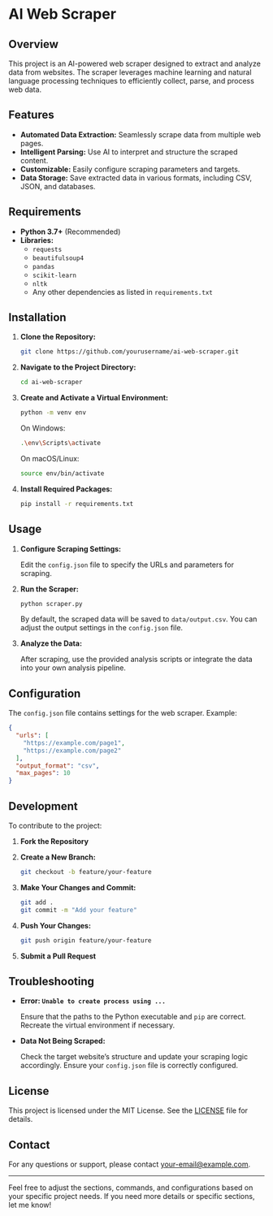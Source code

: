 
# AI Web Scraper

## Overview

This project is an AI-powered web scraper designed to extract and analyze data from websites. The scraper leverages machine learning and natural language processing techniques to efficiently collect, parse, and process web data.

## Features

- **Automated Data Extraction:** Seamlessly scrape data from multiple web pages.
- **Intelligent Parsing:** Use AI to interpret and structure the scraped content.
- **Customizable:** Easily configure scraping parameters and targets.
- **Data Storage:** Save extracted data in various formats, including CSV, JSON, and databases.

## Requirements

- **Python 3.7+** (Recommended)
- **Libraries:** 
  - `requests`
  - `beautifulsoup4`
  - `pandas`
  - `scikit-learn`
  - `nltk`
  - Any other dependencies as listed in `requirements.txt`

## Installation

1. **Clone the Repository:**

   ```sh
   git clone https://github.com/yourusername/ai-web-scraper.git
   ```

2. **Navigate to the Project Directory:**

   ```sh
   cd ai-web-scraper
   ```

3. **Create and Activate a Virtual Environment:**

   ```sh
   python -m venv env
   ```

   On Windows:

   ```sh
   .\env\Scripts\activate
   ```

   On macOS/Linux:

   ```sh
   source env/bin/activate
   ```

4. **Install Required Packages:**

   ```sh
   pip install -r requirements.txt
   ```

## Usage

1. **Configure Scraping Settings:**

   Edit the `config.json` file to specify the URLs and parameters for scraping.

2. **Run the Scraper:**

   ```sh
   python scraper.py
   ```

   By default, the scraped data will be saved to `data/output.csv`. You can adjust the output settings in the `config.json` file.

3. **Analyze the Data:**

   After scraping, use the provided analysis scripts or integrate the data into your own analysis pipeline.

## Configuration

The `config.json` file contains settings for the web scraper. Example:

```json
{
  "urls": [
    "https://example.com/page1",
    "https://example.com/page2"
  ],
  "output_format": "csv",
  "max_pages": 10
}
```

## Development

To contribute to the project:

1. **Fork the Repository**
2. **Create a New Branch:**

   ```sh
   git checkout -b feature/your-feature
   ```

3. **Make Your Changes and Commit:**

   ```sh
   git add .
   git commit -m "Add your feature"
   ```

4. **Push Your Changes:**

   ```sh
   git push origin feature/your-feature
   ```

5. **Submit a Pull Request**

## Troubleshooting

- **Error: `Unable to create process using ...`**

  Ensure that the paths to the Python executable and `pip` are correct. Recreate the virtual environment if necessary.

- **Data Not Being Scraped:**

  Check the target website’s structure and update your scraping logic accordingly. Ensure your `config.json` file is correctly configured.

## License

This project is licensed under the MIT License. See the [LICENSE](LICENSE) file for details.

## Contact

For any questions or support, please contact [your-email@example.com](mailto:your-email@example.com).

---

Feel free to adjust the sections, commands, and configurations based on your specific project needs. If you need more details or specific sections, let me know!
